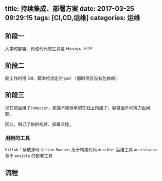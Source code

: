 title: 持续集成、部署方案
date: 2017-03-25 09:29:15
tags: [CI,CD,运维]
categories: 运维
---

## 阶段一
大学时部署、传递代码的工具是 Haozip、FTP

<!-- more -->

## 阶段二
刚工作时用 Git、脚本检测定时 pull （那时项目没有包依赖）

## 阶段三
现在项目用了`Composer`，那就不能简单的在线上构建了，容易因不可抗力出问题。

因此，制订了新的构建、部署流程。

### 用到的工具

`Gitlab`：存放源码
`Gitlab-Runner`: 用于构建代码
`Ansible`: 运维工具
`ansistrano`: 基于 `Ansible` 的部署工具

## 流程
